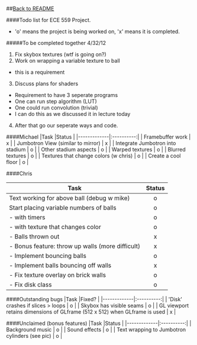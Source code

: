 ##[Back to README](README.md)

####Todo list for ECE 559 Project.
* 'o' means the project is being worked on, 'x' means it is completed.

#####To be completed together 4/32/12
1. Fix skybox textures (wtf is going on?)
2. Work on wrapping a variable texture to ball
 * this is a requirement
3. Discuss plans for shaders
 * Requirement to have 3 seperate programs
 * One can run step algorithm (LUT) 
 * One could run convolution (trivial)
 * I can do this as we discussed it in lecture today
4. After that go our seperate ways and code.


####Michael
|Task         |Status      |
|-------------|:----------:|
| Framebuffer work | x |
| Jumbotron View (similar to mirror) | x |
| Integrate Jumbotron into stadium | o |
| Other stadium aspects | o |
| Warped textures | o |
| Blurred textures | o |
| Textures that change colors (w chris) | o |
| Create a cool floor | o |


####Chris

|Task         |Status      |
|-------------|:----------:|
| Text working for above ball (debug w mike) | o |
| Start placing variable numbers of balls | o |
| - with timers | o |
| - with texture that changes color | o |
| - Balls thrown out | x |
| - Bonus feature: throw up walls (more difficult) | x |
| - Implement bouncing balls | o |
| - Implement balls bouncing off walls | x |
| - Fix texture overlay on brick walls | o |
| - Fix disk class | o |

####Outstanding bugs
|Task         |Fixed?      |
|-------------|:----------:|
| 'Disk' crashes if slices > loops | o |
| Skybox has visible seams | o |
| GL viewport retains dimensions of GLframe (512 x 512) when GLframe is used | x |

####Unclaimed (bonus features)
|Task         |Status      |
|-------------|:----------:|
| Background music | o |
| Sound effects | o |
| Text wrapping to Jumbotron cylinders (see pic) | o |
